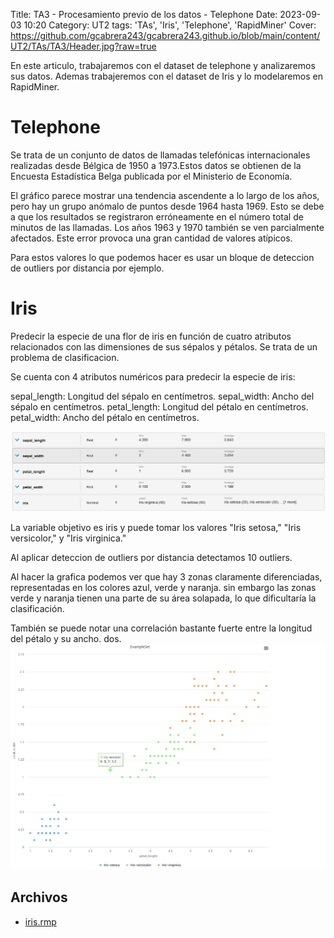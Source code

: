 Title: TA3 - Procesamiento previo de los datos - Telephone
Date: 2023-09-03 10:20
Category: UT2
tags: 'TAs', 'Iris', 'Telephone', 'RapidMiner'
Cover: https://github.com/gcabrera243/gcabrera243.github.io/blob/main/content/UT2/TAs/TA3/Header.jpg?raw=true

En este articulo, trabajaremos con el dataset de telephone y analizaremos sus datos. Ademas trabajeremos con el dataset de Iris y lo modelaremos en RapidMiner.

# Telephone

Se trata de un conjunto de datos de llamadas telefónicas internacionales realizadas desde Bélgica de 1950 a 1973.Estos datos se obtienen de la Encuesta Estadística Belga publicada por el Ministerio de Economía.

El gráfico parece mostrar una tendencia ascendente a lo largo de los años, pero hay un grupo anómalo de puntos desde 1964 hasta 1969. Esto se debe a que los resultados se registraron erróneamente en el número total de minutos de las llamadas. Los años 1963 y 1970 también se ven parcialmente afectados. Este error provoca una gran cantidad de valores atípicos.

Para estos valores lo que podemos hacer es usar un bloque de deteccion de outliers por distancia por ejemplo.

# Iris

Predecir la especie de una flor de iris en función de cuatro atributos relacionados con las dimensiones de sus sépalos y pétalos. Se trata de un problema de clasificacion.

Se cuenta con 4 atributos numéricos para predecir la especie de iris:

sepal_length: Longitud del sépalo en centímetros.
sepal_width: Ancho del sépalo en centímetros.
petal_length: Longitud del pétalo en centímetros.
petal_width: Ancho del pétalo en centímetros.

![estadisticas_iris](https://github.com/gcabrera243/gcabrera243.github.io/blob/main/content/UT2/TAs/TA3/estadisticas_iris.png?raw=true)

La variable objetivo es iris y puede tomar los valores "Iris setosa," "Iris versicolor," y "Iris virginica."

Al aplicar deteccion de outliers por distancia detectamos 10 outliers.

Al hacer la grafica podemos ver que hay 3 zonas claramente diferenciadas, representadas en los colores azul, verde y naranja. sin embargo las zonas verde y naranja tienen una parte de su área solapada, lo que dificultaría la clasificación.

También se puede notar una correlación bastante fuerte entre la longitud del pétalo y su ancho.
dos.
![scatter_plot](https://github.com/gcabrera243/gcabrera243.github.io/blob/main/content/UT2/TAs/TA3/scatter_plot.png?raw=true)

## Archivos

-   [iris.rmp](https://github.com/gcabrera243/gcabrera243.github.io/blob/main/content/UT2/TAs/TA3/iris.rmp?raw=true)
